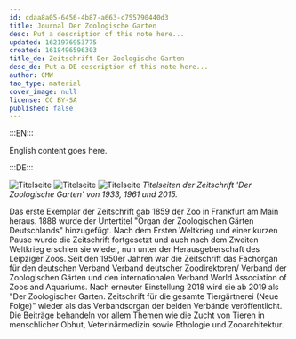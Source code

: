 ```yaml
---
id: cdaa8a05-6456-4b87-a663-c755790440d3
title: Journal Der Zoologische Garten
desc: Put a description of this note here...
updated: 1621976953775
created: 1618496596303
title_de: Zeitschrift Der Zoologische Garten
desc_de: Put a DE description of this note here...
author: CMW
tao_type: material
cover_image: null
license: CC BY-SA
published: false
---
```


:::EN:::

English content goes here.

:::DE:::

![Titelseite](/images/cmw/ZG_1933.jpg)
![Titelseite](/images/cmw/ZG_1961.jpg)
![Titelseite](/images/cmw/ZG_2015.jpg)
_Titelseiten der Zeitschrift 'Der Zoologische Garten' von 1933, 1961 und 2015._

Das erste Exemplar der Zeitschrift gab 1859 der Zoo in Frankfurt am Main heraus. 1888 wurde der Untertitel "Organ der Zoologischen Gärten Deutschlands" hinzugefügt. Nach dem Ersten Weltkrieg und einer kurzen Pause wurde die Zeitschrift fortgesetzt und auch nach dem Zweiten Weltkrieg erschien sie wieder, nun unter der Herausgeberschaft des Leipziger Zoos. Seit den 1950er Jahren war die Zeitschrift das Fachorgan für den deutschen Verband  Verband deutscher Zoodirektoren/ Verband der Zoologischen Gärten und den internationalen Verband  World Association of Zoos and Aquariums. Nach erneuter Einstellung 2018 wird sie ab 2019 als "Der Zoologischer Garten. Zeitschrift für die gesamte Tiergärtnerei (Neue Folge)" wieder als das Verbandsorgan der beiden Verbände veröffentlicht. Die Beiträge behandeln vor allem Themen wie die Zucht von Tieren in menschlicher Obhut, Veterinärmedizin sowie Ethologie und Zooarchitektur.
